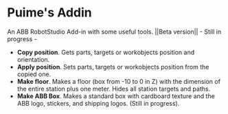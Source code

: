 # Puime's Addin
An ABB RobotStudio Add-in with some useful tools. ||Beta version|| - Still in progress -

* **Copy position**. Gets parts, targets or workobjects position and orientation.
* **Apply position**. Sets parts, targets or workobjects position from the copied one.
* **Make floor**. Makes a floor (box from -10 to 0 in Z) with the dimension of the entire station plus one meter. Hides all station targets and paths.
* **Make ABB Box**. Makes a standard box with cardboard texture and the ABB logo, stickers, and shipping logos. (Still in progress).
